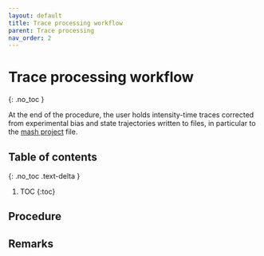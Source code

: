 ```yaml
---
layout: default
title: Trace processing workflow
parent: Trace processing
nav_order: 2
---
```


# Trace processing workflow
{: .no_toc }

At the end of the procedure, the user holds intensity-time traces corrected from experimental bias and state trajectories written to files, in particular to the 
[mash project](../../output-files/mash-mash-project.html) file.

## Table of contents 
{: .no_toc .text-delta }

1. TOC
{:toc}

## Procedure
 
 
## Remarks

